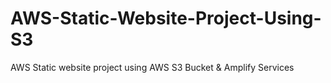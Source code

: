 # AWS-Static-Website-Project-Using-S3
AWS Static website project using AWS S3 Bucket &amp; Amplify Services
